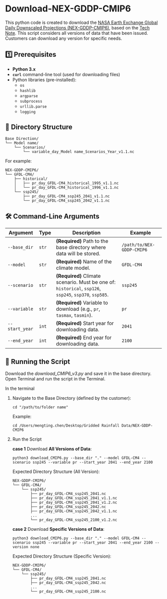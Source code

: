 # Download-NEX-GDDP-CMIP6
This python code is created to download the [NASA Earth Exchange Global Daily Downscaled Projections (NEX-GDDP-CMIP6)](https://www.nccs.nasa.gov/services/data-collections/land-based-products/nex-gddp-cmip6), based on the [Tech Note](https://www.nccs.nasa.gov/sites/default/files/NEX-GDDP-CMIP6-Tech_Note_4.pdf). 
This script considers all versions of data that have been issued. Customers can download any version for specific needs.

## 1️⃣ Prerequisites

- **Python 3.x**
- **`curl`** command-line tool (used for downloading files)
- Python libraries (pre-installed):
  - `os`
  - `hashlib`
  - `argparse`
  - `subprocess`
  - `urllib.parse`
  - `logging`

 ## 📂 Directory Structure
```
Base Direction/
└── Model name/
    └── Scenarios/
        └── variable_day_Model name_Scenarios_Year_v1.1.nc
```
For example: 
```
NEX-GDDP-CMIP6/
└── GFDL-CM4/
    ├── historical/
    │   ├── pr_day_GFDL-CM4_historical_1995_v1.1.nc
    │   └── pr_day_GFDL-CM4_historical_1996_v1.1.nc
    └── ssp245/
        ├── pr_day_GFDL-CM4_ssp245_2041_v1.1.nc
        └── pr_day_GFDL-CM4_ssp245_2042_v1.1.nc
```

## 🛠 Command-Line Arguments

| **Argument**   | **Type** | **Description**                                                                                 | **Example**                           |
|----------------|----------|-----------------------------------------------------------------------------------------------|---------------------------------------|
| `--base_dir`   | `str`    | **(Required)** Path to the base directory where data will be stored.                           | `/path/to/NEX-GDDP-CMIP6`            |
| `--model`      | `str`    | **(Required)** Name of the climate model.                                                      | `GFDL-CM4`                            |
| `--scenario`   | `str`    | **(Required)** Climate scenario. Must be one of: `historical`, `ssp126`, `ssp245`, `ssp370`, `ssp585`. | `ssp245`                         |
| `--variable`   | `str`    | **(Required)** Variable to download (e.g., `pr`, `tasmax`, `tasmin`).                          | `pr`                                  |
| `--start_year` | `int`    | **(Required)** Start year for downloading data.                                                | `2041`                                |
| `--end_year`   | `int`    | **(Required)** End year for downloading data.                                                  | `2100`                                |


## :rocket: Running the Script

Download the *download_CMIP6_v3.py* and save it in the base directory. 
Open Terminal and run the script in the Terminal.

In the terminal 
1. Navigate to the Base Directory (defined by the customer):
   ```
   cd "/path/to/folder name"
   ```

   Example:
   ```
   cd /Users/mengting.chen/Desktop/Gridded Rainfall Data/NEX-GDDP-CMIP6
   ```

2. Run the Script
   
   **case 1** Download **All Versions of Data**:
   ```
   python3 download_CMIP6.py --base_dir "." --model GFDL-CM4 --scenario ssp245 --variable pr --start_year 2041 --end_year 2100 
   ```
   
   Expected Directory Structure (All Version):
   ```
   NEX-GDDP-CMIP6/
   └── GFDL-CM4/
       └── ssp245/
           ├── pr_day_GFDL-CM4_ssp245_2041.nc
           ├── pr_day_GFDL-CM4_ssp245_2041_v1.1.nc
           ├── pr_day_GFDL-CM4_ssp245_2041_v1.2.nc
           ├── pr_day_GFDL-CM4_ssp245_2042.nc
           ├── pr_day_GFDL-CM4_ssp245_2042_v1.1.nc
           ...
           └── pr_day_GFDL-CM4_ssp245_2100_v1.2.nc
   ```

   **case 2** Download **Specific Versions of Data**:
   ```
   python3 download_CMIP6.py --base_dir "." --model GFDL-CM4 --scenario ssp245 --variable pr --start_year 2041 --end_year 2100 --version none
   ```

   Expected Directory Structure (Specific Version):
   ```
   NEX-GDDP-CMIP6/
   └── GFDL-CM4/
       └── ssp245/
           ├── pr_day_GFDL-CM4_ssp245_2041.nc
           ├── pr_day_GFDL-CM4_ssp245_2042.nc
           ...
           └── pr_day_GFDL-CM4_ssp245_2100.nc
   ```
     









